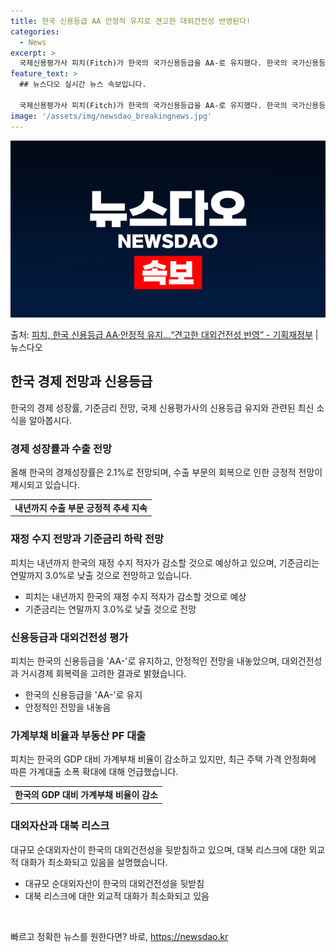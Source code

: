 ```yaml
---
title: 한국 신용등급 AA 안정적 유지로 견고한 대외건전성 반영된다!
categories:
  - News
excerpt: >
  국제신용평가사 피치(Fitch)가 한국의 국가신용등급을 AA-로 유지했다. 한국의 국가신용등급 전망도 안정적…
feature_text: >
  ## 뉴스다오 실시간 뉴스 속보입니다.

  국제신용평가사 피치(Fitch)가 한국의 국가신용등급을 AA-로 유지했다. 한국의 국가신용등급 전망도 안정적…
image: '/assets/img/newsdao_breakingnews.jpg'
---
```


![뉴스다오 속보](/assets/img/newsdao_breakingnews.jpg)

<p>출처: <a href="https://newsdao.kr/3285" rel="dofollow">피치, 한국 신용등급 AA·안정적 유지…“견고한 대외건전성 반영” - 기획재정부</a> | 뉴스다오</p>

<h2 data-ke-size="size26">한국 경제 전망과 신용등급</h2>
<p data-ke-size="size16">한국의 경제 성장률, 기준금리 전망, 국제 신용평가사의 신용등급 유지와 관련된 최신 소식을 알아봅시다.</p>

<h3><b>경제 성장률과 수출 전망</b></h3>
<p data-ke-size="size16">올해 한국의 경제성장률은 2.1%로 전망되며, 수출 부문의 회복으로 인한 긍정적 전망이 제시되고 있습니다.</p>
<table>
  <tr>
    <td style="text-align: center; height: 17px;"><b>내년까지 수출 부문 긍정적 추세 지속</b></td>
  </tr>
</table>

<h3><b>재정 수지 전망과 기준금리 하락 전망</b></h3>
<p data-ke-size="size16">피치는 내년까지 한국의 재정 수지 적자가 감소할 것으로 예상하고 있으며, 기준금리는 연말까지 3.0%로 낮출 것으로 전망하고 있습니다.</p>
<ul>
  <li>피치는 내년까지 한국의 재정 수지 적자가 감소할 것으로 예상</li>
  <li>기준금리는 연말까지 3.0%로 낮출 것으로 전망</li>
</ul>

<h3><b>신용등급과 대외건전성 평가</b></h3>
<p data-ke-size="size16">피치는 한국의 신용등급을 'AA-'로 유지하고, 안정적인 전망을 내놓았으며, 대외건전성과 거시경제 회복력을 고려한 결과로 밝혔습니다.</p>
<ul>
  <li>한국의 신용등급을 'AA-'로 유지</li>
  <li>안정적인 전망을 내놓음</li>
</ul>

<h3><b>가계부채 비율과 부동산 PF 대출</b></h3>
<p data-ke-size="size16">피치는 한국의 GDP 대비 가계부채 비율이 감소하고 있지만, 최근 주택 가격 안정화에 따른 가계대출 소폭 확대에 대해 언급했습니다.</p>
<table>
  <tr>
    <td style="text-align: center; height: 17px;"><b>한국의 GDP 대비 가계부채 비율이 감소</b></td>
  </tr>
</table>

<h3><b>대외자산과 대북 리스크</b></h3>
<p data-ke-size="size16">대규모 순대외자산이 한국의 대외건전성을 뒷받침하고 있으며, 대북 리스크에 대한 외교적 대화가 최소화되고 있음을 설명했습니다.</p>
<ul>
  <li>대규모 순대외자산이 한국의 대외건전성을 뒷받침</li>
  <li>대북 리스크에 대한 외교적 대화가 최소화되고 있음</li>
</ul>

<p data-ke-size="size16">&nbsp;</p> 

빠르고 정확한 뉴스를 원한다면? 바로, <a href="https://newsdao.kr" rel="dofollow">https://newsdao.kr</a>


